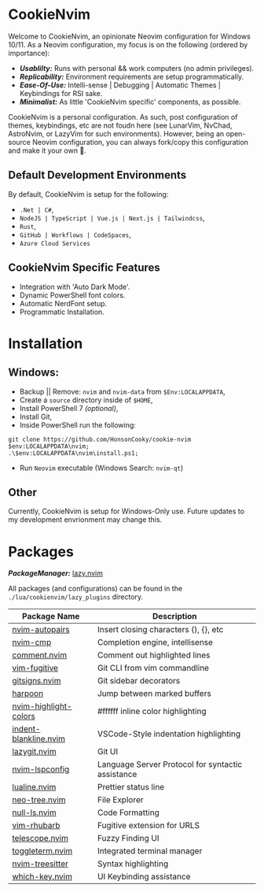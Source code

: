 # CookieNvim

Welcome to CookieNvim, an opinionate Neovim configuration for Windows 10/11. As a Neovim configuration, my focus is on
the following (ordered by importance):

- **_Usablilty:_** Runs with personal && work computers (no admin privileges).
- **_Replicability:_** Environment requirements are setup programmatically.
- **_Ease-Of-Use:_** Intelli-sense | Debugging | Automatic Themes | Keybindings for RSI sake.
- **_Minimalist:_** As little 'CookieNvim specific' components, as possible.

CookieNvim is a personal configuration. As such, post configuration of themes, keybindings, etc are not foudn here (see
LunarVim, NvChad, AstroNvim, or LazyVim for such environments). However, being an open-source Neovim configuration, you
can always fork/copy this configuration and make it your own 🙂.

## Default Development Environments

By default, CookieNvim is setup for the following:

- `.Net | C#`,
- `NodeJS | TypeScript | Vue.js | Next.js | Tailwindcss`,
- `Rust`,
- `GitHub | Workflows | CodeSpaces`,
- `Azure Cloud Services`

## CookieNvim Specific Features

- Integration with 'Auto Dark Mode'.
- Dynamic PowerShell font colors.
- Automatic NerdFont setup.
- Programmatic Installation.

# Installation

## Windows:

- Backup || Remove: `nvim` and `nvim-data` from `$Env:LOCALAPPDATA`,
- Create a `source` directory inside of `$HOME`,
- Install PowerShell 7 _(optional)_,
- Install Git,
- Inside PowerShell run the following:

```
git clone https://github.com/HonsonCooky/cookie-nvim $env:LOCALAPPDATA\nvim;
.\$env:LOCALAPPDATA\nvim\install.ps1;
```

- Run `Neovim` executable (Windows Search: `nvim-qt`)

## Other

Currently, CookieNvim is setup for Windows-Only use. Future updates to my development envrionment may change this.

# Packages

**_PackageManager:_** [lazy.nvim](https://github.com/folke/lazy.nvim)

All packages (and configurations) can be found in the `./lua/cookienvim/lazy_plugins` directory.

| Package Name                        | Description                                       |
| ----------------------------------- | ------------------------------------------------- |
| [nvim-autopairs][autopairs]         | Insert closing characters (), {}, etc             |
| [nvim-cmp][autocomplete]            | Completion engine, intellisense                   |
| [comment.nvim][comment]             | Comment out highlighted lines                     |
| [vim-fugitive][fugitive]            | Git CLI from vim commandline                      |
| [gitsigns.nvim][gitsigns]           | Git sidebar decorators                            |
| [harpoon][harpoon]                  | Jump between marked buffers                       |
| [nvim-highlight-colors][highlights] | #ffffff inline color highlighting                 |
| [indent-blankline.nvim][indent]     | VSCode-Style indentation highlighting             |
| [lazygit.nvim][lazygit]             | Git UI                                            |
| [nvim-lspconfig][lspconfig]         | Language Server Protocol for syntactic assistance |
| [lualine.nvim][lualine]             | Prettier status line                              |
| [neo-tree.nvim][neotree]            | File Explorer                                     |
| [null-ls.nvim][nullls]              | Code Formatting                                   |
| [vim-rhubarb][rhubarb]              | Fugitive extension for URLS                       |
| [telescope.nvim][telescope]         | Fuzzy Finding UI                                  |
| [toggleterm.nvim][toggleterm]       | Integrated terminal manager                       |
| [nvim-treesitter][treesitter]       | Syntax highlighting                               |
| [which-key.nvim][whichkey]          | UI Keybinding assistance                          |

[autopairs]: https://github.com/windwp/nvim-autopairs
[autocomplete]: https://github.com/hrsh7th/nvim-cmp
[comment]: https://github.com/numToStr/Comment.nvim
[fugitive]: https://github.com/tpope/vim-fugitive
[gitsigns]: https://github.com/lewis6991/gitsigns.nvim
[harpoon]: https://github.com/ThePrimeagen/harpoon
[highlights]: https://github.com/brenoprata10/nvim-highlight-colors
[indent]: https://github.com/lukas-reineke/indent-blankline.nvim
[lazygit]: https://github.com/kdheepak/lazygit.nvim
[lspconfig]: https://github.com/neovim/nvim-lspconfig
[lualine]: https://github.com/nvim-lualine/lualine.nvim
[neotree]: https://github.com/nvim-neo-tree/neo-tree.nvim
[nullls]: https://github.com/jose-elias-alvarez/null-ls.nvim
[rhubarb]: https://github.com/tpope/vim-rhubarb
[telescope]: https://github.com/nvim-telescope/telescope.nvim
[toggleterm]: https://github.com/akinsho/toggleterm.nvim
[treesitter]: https://github.com/nvim-treesitter/nvim-treesitter
[whichkey]: https://github.com/folke/which-key.nvim
